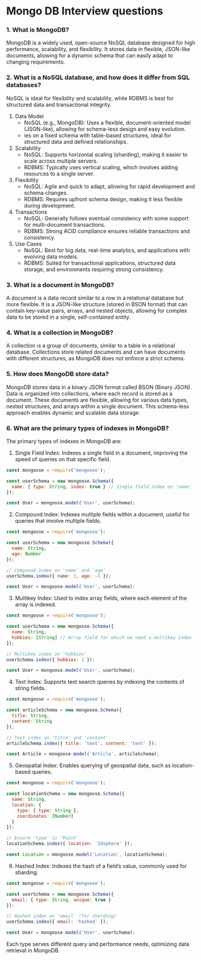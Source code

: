 # Mongo DB Interview questions

### 1. What is MongoDB?
MongoDB is a widely used, open-source NoSQL database designed for high performance, scalability, and flexibility. It stores data in flexible, JSON-like documents, allowing for a dynamic schema that can easily adapt to changing requirements.

### 2. What is a NoSQL database, and how does it differ from SQL databases?
NoSQL is ideal for flexibility and scalability, while RDBMS is best for structured data and transactional integrity.
1. Data Model
    - NoSQL (e.g., MongoDB): Uses a flexible, document-oriented model (JSON-like), allowing for schema-less design and easy evolution.
    - ies on a fixed schema with table-based structures, ideal for structured data and defined relationships.
2. Scalability
    - NoSQL: Supports horizontal scaling (sharding), making it easier to scale across multiple servers.
    - RDBMS: Typically uses vertical scaling, which involves adding resources to a single server.
3. Flexibility
    - NoSQL: Agile and quick to adapt, allowing for rapid development and schema changes.
    - RDBMS: Requires upfront schema design, making it less flexible during development.
4. Transactions
    - NoSQL: Generally follows eventual consistency with some support for multi-document transactions.
    - RDBMS: Strong ACID compliance ensures reliable transactions and consistency.
5. Use Cases
    - NoSQL: Best for big data, real-time analytics, and applications with evolving data models.
    - RDBMS: Suited for transactional applications, structured data storage, and environments requiring strong consistency.

### 3. What is a document in MongoDB?

A document is a data record similar to a row in a relational database but more flexible. It is a JSON-like structure (stored in BSON format) that can contain key-value pairs, arrays, and nested objects, allowing for complex data to be stored in a single, self-contained entity.

### 4. What is a collection in MongoDB?

A collection is a group of documents, similar to a table in a relational database. Collections store related documents and can have documents with different structures, as MongoDB does not enforce a strict schema.

### 5. How does MongoDB store data?

MongoDB stores data in a binary JSON format called BSON (Binary JSON). Data is organized into collections, where each record is stored as a document. These documents are flexible, allowing for various data types, nested structures, and arrays within a single document. This schema-less approach enables dynamic and scalable data storage.

### 6. What are the primary types of indexes in MongoDB?

The primary types of indexes in MongoDB are:

1. Single Field Index: Indexes a single field in a document, improving the speed of queries on that specific field.
```javascript
const mongoose = require('mongoose');

const userSchema = new mongoose.Schema({
  name: { type: String, index: true } // Single field index on 'name'
});

const User = mongoose.model('User', userSchema);
```
2. Compound Index: Indexes multiple fields within a document, useful for queries that involve multiple fields.
```javascript
const mongoose = require('mongoose');

const userSchema = new mongoose.Schema({
  name: String,
  age: Number
});

// Compound index on 'name' and 'age'
userSchema.index({ name: 1, age: -1 });

const User = mongoose.model('User', userSchema);
```
3. Multikey Index: Used to index array fields, where each element of the array is indexed.
```javascript
const mongoose = require('mongoose');

const userSchema = new mongoose.Schema({
  name: String,
  hobbies: [String] // Array field for which we need a multikey index
});

// Multikey index on 'hobbies'
userSchema.index({ hobbies: 1 });

const User = mongoose.model('User', userSchema);
```
4. Text Index: Supports text search queries by indexing the contents of string fields.
```javascript
const mongoose = require('mongoose');

const articleSchema = new mongoose.Schema({
  title: String,
  content: String
});

// Text index on 'title' and 'content'
articleSchema.index({ title: 'text', content: 'text' });

const Article = mongoose.model('Article', articleSchema);
```
5. Geospatial Index: Enables querying of geospatial data, such as location-based queries.
```javascript
const mongoose = require('mongoose');

const locationSchema = new mongoose.Schema({
  name: String,
  location: {
    type: { type: String },
    coordinates: [Number]
  }
});

// Ensure 'type' is 'Point'
locationSchema.index({ location: '2dsphere' });

const Location = mongoose.model('Location', locationSchema);
```
6. Hashed Index: Indexes the hash of a field’s value, commonly used for sharding.
```javascript
const mongoose = require('mongoose');

const userSchema = new mongoose.Schema({
  email: { type: String, unique: true }
});

// Hashed index on 'email' (for sharding)
userSchema.index({ email: 'hashed' });

const User = mongoose.model('User', userSchema);
```
Each type serves different query and performance needs, optimizing data retrieval in MongoDB.